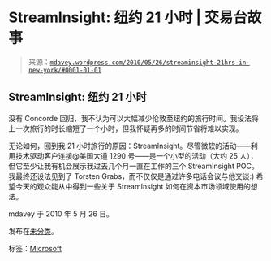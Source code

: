 <!--yml

分类：未分类

日期：2024-05-18 06:13:56

-->

# StreamInsight: 纽约 21 小时 | 交易台故事

> 来源：[`mdavey.wordpress.com/2010/05/26/streaminsight-21hrs-in-new-york/#0001-01-01`](https://mdavey.wordpress.com/2010/05/26/streaminsight-21hrs-in-new-york/#0001-01-01)

## StreamInsight: 纽约 21 小时

没有 Concorde 回归，我不认为可以大幅减少伦敦至纽约的旅行时间。我设法将上一次旅行的时长缩短了一个小时，但我怀疑再多的时间节省将难以实现。

无论如何，回到我 21 小时旅行的原因：StreamInsight。尽管微软的活动——利用技术驱动客户连接@美国大道 1290 号——是一个小型的活动（大约 25 人），但它至少让我有机会展示我过去几个月一直在工作的三个 StreamInsight POC。我最终还设法见到了 Torsten Grabs，而不仅仅是通过许多电话会议与他交谈:) 希望今天的观众能从中得到一些关于 StreamInsight 如何在资本市场领域使用的想法。

mdavey 于 2010 年 5 月 26 日。

发布在[未分类](https://mdavey.wordpress.com/category/uncategorized/)。

标签：[Microsoft](https://mdavey.wordpress.com/tag/microsoft/)
